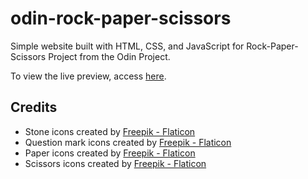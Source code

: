 # odin-rock-paper-scissors

Simple website built with HTML, CSS, and JavaScript for Rock-Paper-Scissors Project from the Odin Project.

To view the live preview, access [here](https://andfxx27.github.io/odin-rock-paper-scissors).

## Credits

- Stone icons created by [Freepik - Flaticon](https://www.flaticon.com/free-icons/stone)
- Question mark icons created by [Freepik - Flaticon](https://www.flaticon.com/free-icons/question-mark)
- Paper icons created by [Freepik - Flaticon](https://www.flaticon.com/free-icons/paper)
- Scissors icons created by [Freepik - Flaticon](https://www.flaticon.com/free-icons/scissors)
